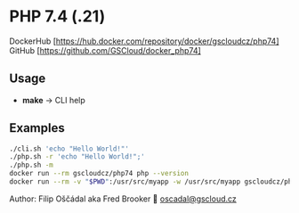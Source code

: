 # PHP 7.4 (.21)

DockerHub [https://hub.docker.com/repository/docker/gscloudcz/php74]  
GitHub [https://github.com/GSCloud/docker_php74]

## Usage

* **make** -> CLI help

## Examples

```bash
./cli.sh 'echo "Hello World!"'  
./php.sh -r 'echo "Hello World!";'  
./php.sh -m  
docker run --rm gscloudcz/php74 php --version  
docker run --rm -v "$PWD":/usr/src/myapp -w /usr/src/myapp gscloudcz/php74 php -f ./test.php
```

Author: Filip Oščádal aka Fred Brooker 💌 <oscadal@gscloud.cz>
